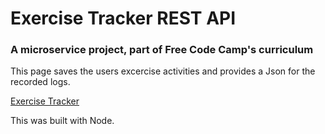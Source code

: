 # Exercise Tracker REST API
### A microservice project, part of Free Code Camp's curriculum

This page saves the users excercise activities and provides a Json for the recorded logs. 

[Exercise Tracker](https://decorous-chive.glitch.me/)

This was built with Node. 
